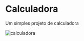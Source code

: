 # Calculadora
Um simples projeto de calculadora

![calculadora](https://user-images.githubusercontent.com/78169102/120940010-53c88400-c6f1-11eb-8a4b-1cb95e9c6858.gif)
